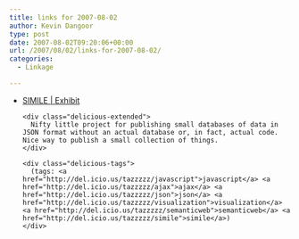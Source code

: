```yaml
---
title: links for 2007-08-02
author: Kevin Dangoor
type: post
date: 2007-08-02T09:20:06+00:00
url: /2007/08/02/links-for-2007-08-02/
categories:
  - Linkage

---
```

<ul class="delicious">
  <li>
    <div class="delicious-link">
      <a href="http://simile.mit.edu/exhibit/">SIMILE | Exhibit</a>
    </div>
    
    <div class="delicious-extended">
      Nifty little project for publishing small databases of data in JSON format without an actual database or, in fact, actual code. Nice way to publish a small collection of things.
    </div>
    
    <div class="delicious-tags">
      (tags: <a href="http://del.icio.us/tazzzzz/javascript">javascript</a> <a href="http://del.icio.us/tazzzzz/ajax">ajax</a> <a href="http://del.icio.us/tazzzzz/json">json</a> <a href="http://del.icio.us/tazzzzz/visualization">visualization</a> <a href="http://del.icio.us/tazzzzz/semanticweb">semanticweb</a> <a href="http://del.icio.us/tazzzzz/simile">simile</a>)
    </div>
  </li>
</ul>